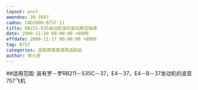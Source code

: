 ```yaml
---
layout: post
amendno: 39-3047
cadno: CAD2000-B757-11
title: RB211-535发动机径向驱动稳定轴承
date: 2000-11-10 00:00:00 +0800
effdate: 2000-11-17 00:00:00 +0800
tag: B757
categories: 民航西南管理局适航处
author: 李小虎
---
```


##适用范围:
装有罗－罗RB211－535C－37，E4－37，E4－B－37发动机的波音757飞机

